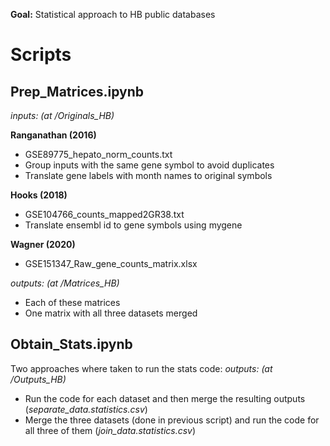 **Goal:** Statistical approach to HB public databases

# Scripts
## Prep_Matrices.ipynb
*inputs: (at /Originals_HB)*

**Ranganathan (2016)**

* GSE89775_hepato_norm_counts.txt
* Group inputs with the same gene symbol to avoid duplicates
* Translate gene labels with month names to original symbols

**Hooks (2018)**

* GSE104766_counts_mapped2GR38.txt
* Translate ensembl id to gene symbols using mygene

**Wagner (2020)**

* GSE151347_Raw_gene_counts_matrix.xlsx

*outputs: (at /Matrices_HB)*

* Each of these matrices
* One matrix with all three datasets merged

## Obtain_Stats.ipynb
Two approaches where taken to run the stats code:
*outputs: (at /Outputs_HB)*

* Run the code for each dataset and then merge the resulting outputs (*separate_data.statistics.csv*)
* Merge the three datasets (done in previous script) and run the code for all three of them (*join_data.statistics.csv*)
